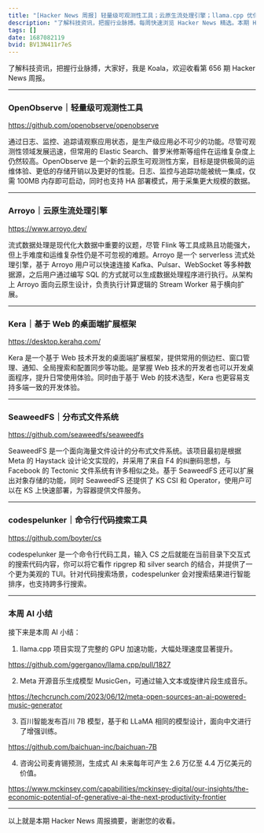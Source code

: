```yaml
---
title: "[Hacker News 周报] 轻量级可观测性工具；云原生流处理引擎；llama.cpp 优化 GPU 加速"
description: "了解科技资讯，把握行业脉搏。每周快速浏览 Hacker News 精选。本期 Hacker Newsletter 地址: https://mailchi.mp/hackernewsletter/656"
tags: []
date: 1687082119
bvid: BV13N411r7eS
---
```

了解科技资讯，把握行业脉搏，大家好，我是 Koala，欢迎收看第 656 期 Hacker News 周报。

---

### OpenObserve｜轻量级可观测性工具
https://github.com/openobserve/openobserve

通过日志、监控、追踪请观察应用状态，是生产级应用必不可少的功能。尽管可观测性领域发展迅速，但常用的 Elastic Search、普罗米修斯等组件在运维复杂度上仍然较高。OpenObserve 是一个新的云原生可观测性方案，目标是提供极简的运维体验、更低的存储开销以及更好的性能。日志、监控与追踪功能被统一集成，仅需 100MB 内存即可启动，同时也支持 HA 部署模式，用于采集更大规模的数据。

---

### Arroyo｜云原生流处理引擎
https://www.arroyo.dev/

流式数据处理是现代化大数据中重要的议题，尽管 Flink 等工具成熟且功能强大，但上手难度和运维复杂性仍是不可忽视的难题。Arroyo 是一个 serverless 流式处理引擎，基于 Arroyo 用户可以快速连接 Kafka、Pulsar、WebSocket 等多种数据源，之后用户通过编写 SQL 的方式就可以生成数据处理程序进行执行。从架构上 Arroyo 面向云原生设计，负责执行计算逻辑的 Stream Worker 易于横向扩展。

---

### Kera｜基于 Web 的桌面端扩展框架
https://desktop.kerahq.com/

Kera 是一个基于 Web 技术开发的桌面端扩展框架，提供常用的侧边栏、窗口管理、通知、全局搜索和配置同步等功能。是掌握 Web 技术的开发者也可以开发桌面程序，提升日常使用体验。同时由于基于 Web 的技术选型，Kera 也更容易支持多端一致的开发体验。

---

### SeaweedFS｜分布式文件系统
https://github.com/seaweedfs/seaweedfs

SeaweedFS 是一个面向海量文件设计的分布式文件系统。该项目最初是根据 Meta 的 Haystack 设计论文实现的，并采用了来自 F4 的纠删码思想，与 Facebook 的 Tectonic 文件系统有许多相似之处。基于 SeaweedFS 还可以扩展出对象存储的功能，同时 SeaweedFS 还提供了 KS CSI 和 Operator，使用户可以在 KS 上快速部署，为容器提供文件服务。

---

### codespelunker｜命令行代码搜索工具
https://github.com/boyter/cs

codespelunker 是一个命令行代码工具，输入 CS 之后就能在当前目录下交互式的搜索代码内容，你可以将它看作 ripgrep 和 silver search 的结合，并提供了一个更为美观的 TUI。针对代码搜索场景，codespelunker 会对搜索结果进行智能排序，也支持跨多行搜索。

---

### 本周 AI 小结

接下来是本周 AI 小结：
1. llama.cpp 项目实现了完整的 GPU 加速功能，大幅处理速度显著提升。

https://github.com/ggerganov/llama.cpp/pull/1827

2. Meta 开源音乐生成模型 MusicGen，可通过输入文本或旋律片段生成音乐。

https://techcrunch.com/2023/06/12/meta-open-sources-an-ai-powered-music-generator

3. 百川智能发布百川 7B 模型，基于和 LLaMA 相同的模型设计，面向中文进行了增强训练。

https://github.com/baichuan-inc/baichuan-7B

4. 咨询公司麦肯锡预测，生成式 AI 未来每年可产生 2.6 万亿至 4.4 万亿美元的价值。

https://www.mckinsey.com/capabilities/mckinsey-digital/our-insights/the-economic-potential-of-generative-ai-the-next-productivity-frontier

--- 

以上就是本期 Hacker News 周报摘要，谢谢您的收看。

